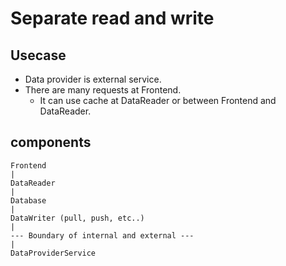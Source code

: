 # Separate read and write

## Usecase

- Data provider is external service.
- There are many requests at Frontend.
  - It can use cache at DataReader or between Frontend and DataReader.

## components

```
Frontend
|
DataReader
|
Database
|
DataWriter (pull, push, etc..)
|
--- Boundary of internal and external ---
|
DataProviderService
```
